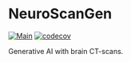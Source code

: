 # NeuroScanGen

[![Main](https://github.com/tomboulier/neuroscangen/actions/workflows/main.yml/badge.svg)](https://github.com/tomboulier/neuroscangen/actions/workflows/main.yml)
[![codecov](https://codecov.io/github/tomboulier/neuroscangen/graph/badge.svg?token=HW6X2PD23T)](https://codecov.io/github/tomboulier/neuroscangen)

Generative AI with brain CT-scans.
